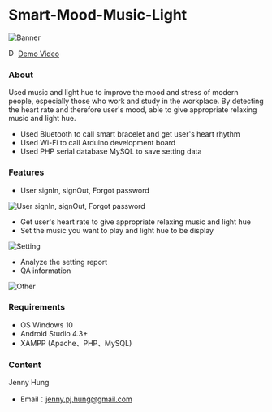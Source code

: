 # Smart-Mood-Music-Light

![Banner](https://i.imgur.com/xVLp7MC.png)

<img src="https://i.imgur.com/8ZojbP5.png" alt="Demo Video Icon" width="15px" height="15px"/> [Demo Video](https://drive.google.com/file/d/17-VgOvB3qZ1zSs5BtHR-TMWgtdJntMNz/view?usp=sharing)

### About
Used music and light hue to improve the mood and stress of modern people, especially those who work and study in the workplace. By detecting the heart rate and therefore user's mood, able to give appropriate relaxing music and light hue.
 - Used Bluetooth to call smart bracelet and get user's heart rhythm
 - Used Wi-Fi to call Arduino development board
 - Used PHP serial database MySQL to save setting data

### Features
 - User signIn, signOut, Forgot password
 
![User signIn, signOut, Forgot password](https://i.imgur.com/xguTEvJ.png)

 - Get user's heart rate to give appropriate relaxing music and light hue
 - Set the music you want to play and light hue to be display
 
![Setting](https://i.imgur.com/m2AFRvS.png)

 - Analyze the setting report
 - QA information

![Other](https://i.imgur.com/A8rPYLY.png)

### Requirements
 - OS Windows 10
 - Android Studio 4.3+
 - XAMPP (Apache、PHP、MySQL)

### Content
Jenny Hung
 - Email：[jenny.pj.hung@gmail.com](mailto:jenny.pj.hung@gmail.com)
